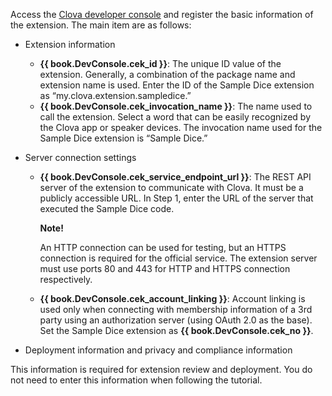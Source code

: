 ﻿Access the <a href="https://developers.naver.com/console/clova/cek/#/list" target="_blank">Clova developer console</a> and register the basic information of the extension.
The main item are as follows:

* Extension information
	* **{{ book.DevConsole.cek_id }}**: The unique ID value of the extension. Generally, a combination of the package name and extension name is used. Enter the ID of the Sample Dice extension as “my.clova.extension.sampledice.”
	* **{{ book.DevConsole.cek_invocation_name }}**: The name used to call the extension. Select a word that can be easily recognized by the Clova app or speaker devices. The invocation name used for the Sample Dice extension is “Sample Dice.”

* Server connection settings
	* **{{ book.DevConsole.cek_service_endpoint_url }}**: The REST API server of the extension to communicate with Clova. It must be a publicly accessible URL.
	In Step 1, enter the URL of the server that executed the Sample Dice code.

		<div class="note">
	    <p><strong>Note!</strong></p>
			<p>An HTTP connection can be used for testing, but an HTTPS connection is required for the official service. The extension server must use ports 80 and 443 for HTTP and HTTPS connection respectively.</p>
		</div>

	* **{{ book.DevConsole.cek_account_linking }}**: Account linking is used only when connecting with membership information of a 3rd party using an authorization server (using OAuth 2.0 as the base).
Set the Sample Dice extension as **{{ book.DevConsole.cek_no }}**.
* Deployment information and privacy and compliance information

This information is required for extension review and deployment. You do not need to enter this information when following the tutorial.
